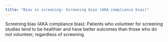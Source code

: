 ```yaml
---
title: "Bias in screening: Screening bias (AKA compliance bias)"
---
```

Screening bias (AKA compliance bias): 
Patients who volunteer for screening studies tend to be healthier and have better outcomes than those who do not volunteer, regardless of screening

